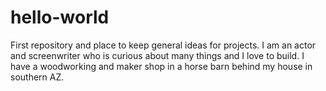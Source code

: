 # hello-world
First repository and place to keep general ideas for projects.
I am an actor and screenwriter who is curious about many things and I love to build.
I have a woodworking and maker shop in a horse barn behind my house in southern AZ.
